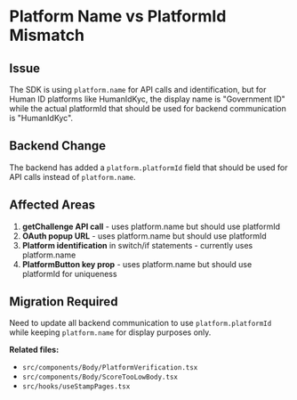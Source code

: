 # Platform Name vs PlatformId Mismatch

## Issue
The SDK is using `platform.name` for API calls and identification, but for Human ID platforms like HumanIdKyc, the display name is "Government ID" while the actual platformId that should be used for backend communication is "HumanIdKyc". 

## Backend Change
The backend has added a `platform.platformId` field that should be used for API calls instead of `platform.name`.

## Affected Areas
1. **getChallenge API call** - uses platform.name but should use platformId
2. **OAuth popup URL** - uses platform.name but should use platformId  
3. **Platform identification** in switch/if statements - currently uses platform.name
4. **PlatformButton key prop** - uses platform.name but should use platformId for uniqueness

## Migration Required
Need to update all backend communication to use `platform.platformId` while keeping `platform.name` for display purposes only.

**Related files:**
- `src/components/Body/PlatformVerification.tsx`
- `src/components/Body/ScoreTooLowBody.tsx`
- `src/hooks/useStampPages.tsx`